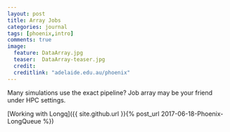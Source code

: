 ```yaml
---
layout: post
title: Array Jobs
categories: journal 
tags: [phoenix,intro]
comments: true
image:  
  feature: DataArray.jpg
  teaser:  DataArray-teaser.jpg
  credit:
  creditlink: "adelaide.edu.au/phoenix"
---
```


Many simulations use the exact pipeline? Job array may be your friend under HPC settings. 

[Working with Longq]({{ site.github.url }}{% post_url 2017-06-18-Phoenix-LongQueue %})
